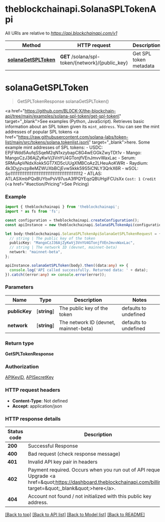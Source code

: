 # theblockchainapi.SolanaSPLTokenApi

All URIs are relative to *https://api.blockchainapi.com/v1*

Method | HTTP request | Description
------------- | ------------- | -------------
[**solanaGetSPLToken**](SolanaSPLTokenApi.md#solanaGetSPLToken) | **GET** /solana/spl-token/{network}/{public_key} | Get SPL token metadata


# **solanaGetSPLToken**
> GetSPLTokenResponse solanaGetSPLToken()

<a href=\"https://github.com/BL0CK-X/the-blockchain-api/tree/main/examples/solana-spl-token/get-spl-token\" target=\"_blank\">See examples (Python, JavaScript)</a>.  Retrieves basic information about an SPL token given its `mint_address`.  You can see the mint addresses of popular SPL tokens <a href=\"https://raw.githubusercontent.com/solana-labs/token-list/main/src/tokens/solana.tokenlist.json\" target=\"_blank\">here</a>.  Some example mint addresses of SPL tokens: - USDC: EPjFWdd5AufqSSqeM2qN1xzybapC8G4wEGGkZwyTDt1v - Mango: MangoCzJ36AjZyKwVj3VnYU4GTonjfVEnJmvvWaxLac - Serum: SRMuApVNdxXokk5GT7XD5cUUgXMBCoAz2LHeuAoKWRt - Raydium: 4k3Dyjzvzp8eMZWUXbBCjEvwSkkk59S5iCNLY3QrkX6R - wSOL: So11111111111111111111111111111111111111112 - ATLAS: ATLASXmbPQxBUYbxPsV97usA3fPQYEqzQBUHgiFCUsXx  `Cost: 1 Credit` (<a href=\"#section/Pricing\">See Pricing</a>)

### Example


```typescript
import { theblockchainapi } from 'theblockchainapi';
import * as fs from 'fs';

const configuration = theblockchainapi.createConfiguration();
const apiInstance = new theblockchainapi.SolanaSPLTokenApi(configuration);

let body:theblockchainapi.SolanaSPLTokenApiSolanaGetSPLTokenRequest = {
  // string | The public key of the token
  publicKey: "MangoCzJ36AjZyKwVj3VnYU4GTonjfVEnJmvvWaxLac",
  // string | The network ID (devnet, mainnet-beta)
  network: "mainnet-beta",
};

apiInstance.solanaGetSPLToken(body).then((data:any) => {
  console.log('API called successfully. Returned data: ' + data);
}).catch((error:any) => console.error(error));
```


### Parameters

Name | Type | Description  | Notes
------------- | ------------- | ------------- | -------------
 **publicKey** | [**string**] | The public key of the token | defaults to undefined
 **network** | [**string**] | The network ID (devnet, mainnet-beta) | defaults to undefined


### Return type

**GetSPLTokenResponse**

### Authorization

[APIKeyID](README.md#APIKeyID), [APISecretKey](README.md#APISecretKey)

### HTTP request headers

 - **Content-Type**: Not defined
 - **Accept**: application/json


### HTTP response details
| Status code | Description | Response headers |
|-------------|-------------|------------------|
**200** | Successful Response |  -  |
**400** | Bad request (check response message) |  -  |
**401** | Invalid API key pair in headers |  -  |
**402** | Payment required. Occurs when you run out of API requests. Upgrade &lt;a href&#x3D;\&quot;https://dashboard.theblockchainapi.com/billing\&quot; target&#x3D;\&quot;_blank\&quot;&gt;here&lt;/a&gt;. |  -  |
**404** | Account not found / not initialized with this public key address. |  -  |

[[Back to top]](#) [[Back to API list]](README.md#documentation-for-api-endpoints) [[Back to Model list]](README.md#documentation-for-models) [[Back to README]](README.md)


